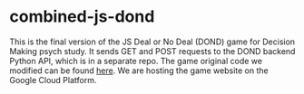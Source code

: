# combined-js-dond
This is the final version of the JS Deal or No Deal (DOND) game for Decision Making psych study. It sends GET and POST requests to the DOND backend Python API, which is in a separate repo.
The game original code we modified can be found [here]([url](https://github.com/ta05/Deal-Or-No-Deal)). We are hosting the game website on the Google Cloud Platform. 
